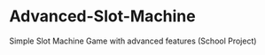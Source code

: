 Advanced-Slot-Machine
=====================

Simple Slot Machine Game with advanced features (School Project)
